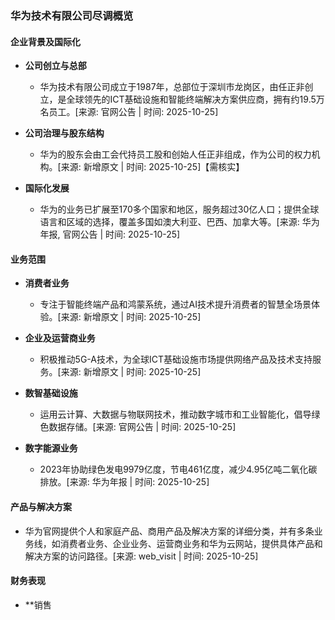 ### 华为技术有限公司尽调概览

#### 企业背景及国际化

- **公司创立与总部**
  - 华为技术有限公司成立于1987年，总部位于深圳市龙岗区，由任正非创立，是全球领先的ICT基础设施和智能终端解决方案供应商，拥有约19.5万名员工。[来源: 官网公告 | 时间: 2025-10-25]

- **公司治理与股东结构**
  - 华为的股东会由工会代持员工股和创始人任正非组成，作为公司的权力机构。[来源: 新增原文 | 时间: 2025-10-25]【需核实】

- **国际化发展**
  - 华为的业务已扩展至170多个国家和地区，服务超过30亿人口；提供全球语言和区域的选择，覆盖多国如澳大利亚、巴西、加拿大等。[来源: 华为年报, 官网公告 | 时间: 2025-10-25]

#### 业务范围

- **消费者业务**
  - 专注于智能终端产品和鸿蒙系统，通过AI技术提升消费者的智慧全场景体验。[来源: 新增原文 | 时间: 2025-10-25]

- **企业及运营商业务**
  - 积极推动5G-A技术，为全球ICT基础设施市场提供网络产品及技术支持服务。[来源: 新增原文 | 时间: 2025-10-25]

- **数智基础设施**
  - 运用云计算、大数据与物联网技术，推动数字城市和工业智能化，倡导绿色数据存储。[来源: 官网公告 | 时间: 2025-10-25]

- **数字能源业务**
  - 2023年协助绿色发电9979亿度，节电461亿度，减少4.95亿吨二氧化碳排放。[来源: 华为年报 | 时间: 2025-10-25]

#### 产品与解决方案

- 华为官网提供个人和家庭产品、商用产品及解决方案的详细分类，并有多条业务线，如消费者业务、企业业务、运营商业务和华为云网站，提供具体产品和解决方案的访问路径。[来源: web_visit | 时间: 2025-10-25]

#### 财务表现

- **销售
